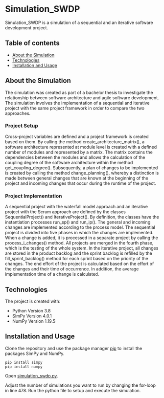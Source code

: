 # Simulation_SWDP
Simulation_SWDP is a simulation of a sequential and an iterative software development project.

## Table of contents
* [About the Simulation](#about-the-simulation)
* [Technologies](#technologies)
* [Installation and Usage](#installation-and-usage)

## About the Simulation
The simulation was created as part of a bachelor thesis to investigate the relationship between software architecture and agile software development. The simulation involves the implementation of a sequential and iterative project with the same project framework in order to compare the two approaches. 

### Project Setup
Cross-project variables are defined and a project framework is created based on them. By calling the method create_architecture_matrix(), a software architecture represented at module level is created with a defined number of modules and represented by a matrix. The matrix contains the dependencies between the modules and allows the calculation of the coupling degree of the software architecture within the method get_coupling_degree(). Subsequently, a plan of changes to be implemented is created by calling the method change_planning(), whereby a distinction is made between general changes that are known at the beginning of the project and incoming changes that occur during the runtime of the project.

### Project Implementation
A sequential project with the waterfall model approach and an iterative project with the Scrum approach are defined by the classes SequentialProject() and IterativeProject(). By definition, the classes have the instantiation processes run_sp() and run_ip(). The general and incoming changes are implemented according to the process model. The sequential project is divided into five phases in which the changes are implemented. When a change is added, it is processed in a separate project by calling the process_i_changes() method. All projects are merged in the fourth phase, which is the testing of the whole system. In the iterative project, all changes are stored in the product backlog and the sprint backlog is refilled by the fill_sprint_backlog() method for each sprint based on the priority of the changes. The end effort of the project is calculated based on the effort of the changes and their time of occurrence. In addition, the average implementation time of a change is calculated.

## Technologies
The project is created with: 
* Python Version 3.8
* SimPy Version 4.0.1
* NumPy Version 1.19.5

## Installation and Usage
Clone the repository and use the package manager [pip](https://pip.pypa.io/en/stable/) to install the packages SimPy and NumPy.
```
pip install simpy
pip install numpy
```
Open [simulation_swdp.py](https://github.com/CarlaHofmann/Simulation_SWDP/blob/205df58c034ee1f98d7eba2e8852f6e500fc16cc/simulation_swdp.py). 

Adjust the number of simulations you want to run by changing the for-loop in line 478. Run the python file to setup and execute the simulation.
